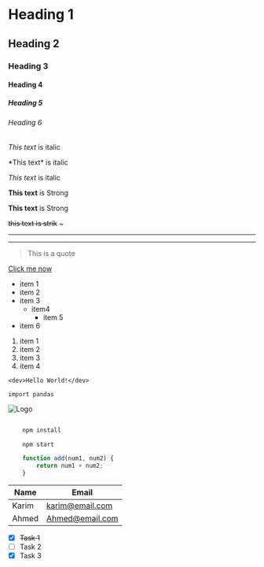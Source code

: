 <!-- Heading -->
# Heading 1
## Heading 2
### Heading 3
#### Heading 4
##### Heading 5
###### Heading 6

<!-- Italics Text -->

*This text* is italic

\*This text\* is italic

_This text_ is italic

<!-- Strong Text -->

**This text** is Strong 

__This text__ is Strong

<!-- Strikthrough Text -->

~~this text is strik~~
~ 
<!-- Horizontal Rule -->

---
___


<!-- Blockquote -->

> This is a quote


<!-- Links -->

[Click me now](http://google.com "Hover over me")

<!-- UL -->

* item 1
* item 2
* item 3
  * item4
    * item 5
* item 6

<!-- OL -->

1. item 1
1. item 2
1. item 3
2. item 4
   
<!-- Inline code block -->

`<dev>Hello World!</dev>`

` import pandas `

<!-- Images -->

![Logo](https://res.cloudinary.com/startup-grind/image/upload/dpr_2.0,fl_sanitize/v1/gcs/platform-data-dsc/contentbuilder/logo_dark_stacked_KzUurne.png)


<!-- Github Markdown -->

<!-- Code Blocks -->

```bash

    npm install

    npm start

```

```javascript
    function add(num1, num2) {
        return num1 + num2;
    }
```

<!-- Tables -->

| Name      | Email |
| --------- | -------------- |
| Karim | karim@email.com |
|Ahmed|Ahmed@email.com|


<!-- Task Lists -->

* [x] ~~Task 1~~
* [ ] Task 2
* [x] Task 3
